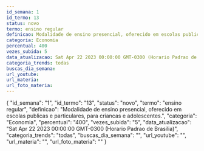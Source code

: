 ```yaml
---
id_semana: 1
id_termo: 13
status: novo
termo: ensino regular
definicao: Modalidade de ensino presencial, oferecido em escolas publicas e particulares, para criancas e adolescentes.
categoria: Economia
percentual: 400
vezes_subida: 5
data_atualizacao: Sat Apr 22 2023 00:00:00 GMT-0300 (Horario Padrao de Brasilia)
categoria_trends: todas
buscas_dia_semana: 
url_youtube: 
url_materia: 
url_foto_materia: 
---
```


{
  "id_semana": "1",
  "id_termo": "13",
  "status": "novo",
  "termo": "ensino regular",
  "definicao": "Modalidade de ensino presencial, oferecido em escolas publicas e particulares, para criancas e adolescentes.",
  "categoria": "Economia",
  "percentual": "400",
  "vezes_subida": "5",
  "data_atualizacao": "Sat Apr 22 2023 00:00:00 GMT-0300 (Horario Padrao de Brasilia)",
  "categoria_trends": "todas",
  "buscas_dia_semana": "",
  "url_youtube": "",
  "url_materia": "",
  "url_foto_materia": ""
}